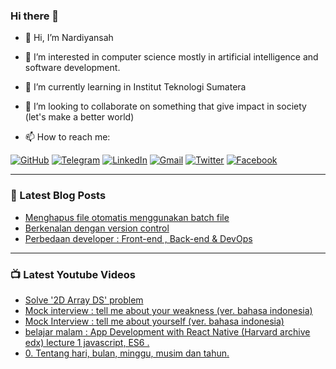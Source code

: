 ### Hi there 👋

- 👋 Hi, I’m Nardiyansah
- 👀 I’m interested in computer science mostly in artificial intelligence and software development.
- 🌱 I’m currently learning in Institut Teknologi Sumatera
- 👯 I’m looking to collaborate on something that give impact in society (let's make a better world)

- 📫 How to reach me:

[![GitHub](https://img.shields.io/badge/--github?label=Github&logo=GitHub&style=social)](https://github.com/nardiyansah) 
[![Telegram](https://img.shields.io/badge/--telegram?label=Telegram&logo=Telegram&style=social)](https://t.me/naradiyan) 
[![LinkedIn](https://img.shields.io/badge/--linkedin?label=LinkedIn&logo=LinkedIn&style=social)](https://www.linkedin.com/in/nardiyansah/)
[![Gmail](https://img.shields.io/badge/--linkedin?label=Gmail&logo=gmail&style=social)](mailto:janatri1398@gmail.com)
[![Twitter](https://img.shields.io/badge/--twitter?label=Twitter&logo=twitter&style=social)](https://twitter.com/janatri1398)
[![Facebook](https://img.shields.io/badge/--twitter?label=Facebook&logo=facebook&style=social)](https://web.facebook.com/nardiyansah.trijatmiko/)

---

### 📝 Latest Blog Posts
<!-- BLOG-POST-LIST:START -->
- [Menghapus file otomatis menggunakan batch file](https://nardiyansah.medium.com/menghapus-file-otomatis-menggunakan-batch-file-21d80e4626d6?source=rss-b541378ed797------2)
- [Berkenalan dengan version control](https://nardiyansah.medium.com/berkenalan-dengan-version-control-4f3d3d995cf4?source=rss-b541378ed797------2)
- [Perbedaan developer : Front-end , Back-end & DevOps](https://nardiyansah.medium.com/perbedaan-developer-front-end-back-end-devops-55fe248d213a?source=rss-b541378ed797------2)
<!-- BLOG-POST-LIST:END -->

---

### 📺 Latest Youtube Videos
<!-- YOUTUBE:START -->
- [Solve '2D Array   DS' problem](https://www.youtube.com/watch?v=sr4GMhaA-Q8)
- [Mock interview : tell me about your weakness (ver. bahasa indonesia)](https://www.youtube.com/watch?v=QGWLdVOLWo4)
- [Mock Interview : tell me about yourself (ver. bahasa indonesia)](https://www.youtube.com/watch?v=TFFe2FDTP-A)
- [belajar malam : App Development with React Native (Harvard archive edx) lecture 1 javascript, ES6 .](https://www.youtube.com/watch?v=o7qynSAiPnI)
- [0. Tentang hari, bulan, minggu, musim dan tahun.](https://www.youtube.com/watch?v=PRfQaaRlXhw)
<!-- YOUTUBE:END -->
